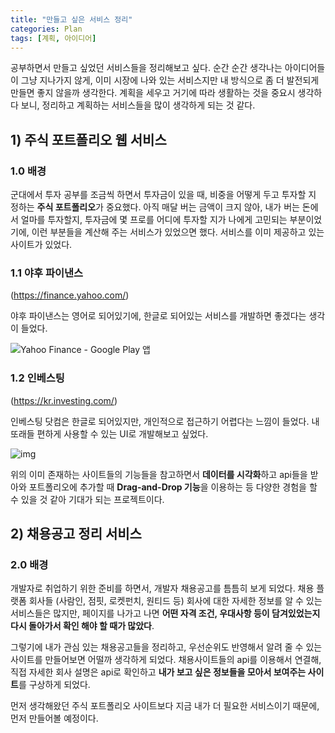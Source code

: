 ```yaml
---
title: "만들고 싶은 서비스 정리"
categories: Plan
tags: [계획, 아이디어]
---
```


공부하면서 만들고 싶었던 서비스들을 정리해보고 싶다. 순간 순간 생각나는 아이디어들이 그냥 지나가지 않게, 이미 시장에 나와 있는 서비스지만 내 방식으로 좀 더 발전되게 만들면 좋지 않을까 생각한다. 계획을 세우고 거기에 따라 생활하는 것을 중요시 생각하다 보니, 정리하고 계획하는 서비스들을 많이 생각하게 되는 것 같다.

## 1) 주식 포트폴리오 웹 서비스

### 1.0 배경

군대에서 투자 공부를 조금씩 하면서 투자금이 있을 때, 비중을 어떻게 두고 투자할 지 정하는 <b>주식 포트폴리오</b>가 중요했다. 아직 매달 버는 금액이 크지 않아, 내가 버는 돈에서 얼마를 투자할지, 투자금에 몇 프로를 어디에 투자할 지가 나에게 고민되는 부분이었기에, 이런 부분들을 계산해 주는 서비스가 있었으면 했다. 서비스를 이미 제공하고 있는 사이트가 있었다.

### 1.1 야후 파이낸스

(https://finance.yahoo.com/)

야후 파이낸스는 영어로 되어있기에, 한글로 되어있는 서비스를 개발하면 좋겠다는 생각이 들었다.

![Yahoo Finance - Google Play 앱](https://encrypted-tbn0.gstatic.com/images?q=tbn:ANd9GcRXhag0aHj8UXDUqOD6rephxkmbWoaAhgi_eg&usqp=CAU)

### 1.2 인베스팅

(https://kr.investing.com/)

인베스팅 닷컴은 한글로 되어있지만, 개인적으로 접근하기 어렵다는 느낌이 들었다. 내 또래들 편하게 사용할 수 있는 UI로 개발해보고 싶었다.

![img](https://blog.kakaocdn.net/dn/bXWdb3/btrKGykvvgI/76SeGh8OOmqmRrtlMVFeIk/img.png)

위의 이미 존재하는 사이트들의 기능들을 참고하면서 **데이터를 시각화**하고 api들을 받아와 포트폴리오에 추가할 때 **Drag-and-Drop 기능**을 이용하는 등 다양한 경험을 할 수 있을 것 같아 기대가 되는 프로젝트이다.

## 2) 채용공고 정리 서비스

### 2.0 배경

개발자로 취업하기 위한 준비를 하면서, 개발자 채용공고를 틈틈히 보게 되었다. 채용 플랫폼 회사들 (사람인, 점핏, 로켓펀치, 원티드 등) 회사에 대한 자세한 정보를 알 수 있는 서비스들은 많지만, 페이지를 나가고 나면 **어떤 자격 조건, 우대사항 등이 담겨있었는지 다시 돌아가서 확인 해야 할 때가 많았다**.

그렇기에 내가 관심 있는 채용공고들을 정리하고, 우선순위도 반영해서 알려 줄 수 있는 사이트를 만들어보면 어떨까 생각하게 되었다. 채용사이트들의 api를 이용해서 연결해, 직접 자세한 회사 설명은 api로 확인하고 <b>내가 보고 싶은 정보들을 모아서 보여주는 사이트</b>를 구상하게 되었다.

먼저 생각해왔던 주식 포트폴리오 사이트보다 지금 내가 더 필요한 서비스이기 때문에, 먼저 만들어볼 예정이다.

